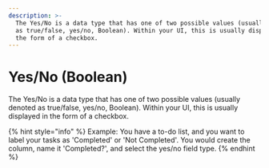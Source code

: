 ```yaml
---
description: >-
  The Yes/No is a data type that has one of two possible values (usually denoted
  as true/false, yes/no, Boolean). Within your UI, this is usually displayed in
  the form of a checkbox.
---
```


# Yes/No \(Boolean\)

The Yes/No is a data type that has one of two possible values \(usually denoted as true/false, yes/no, Boolean\). Within your UI, this is usually displayed in the form of a checkbox.

{% hint style="info" %}
Example: You have a to-do list, and you want to label your tasks as 'Completed' or 'Not Completed'.  You would create the column, name it 'Completed?', and select the yes/no field type. 
{% endhint %}

